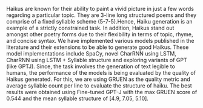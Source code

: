 Haikus are known for their ability to paint a vivid picture in just a few words regarding a particular topic. 
They are 3-line long structured poems and they comprise of a fixed syllable scheme (5-7-5).Hence, Haiku generation is an example of a strictly constrained task. In addition, Haikus stand out amongst other poetry forms due to their flexibility in terms of topic, rhyme, and concise syntax.
We have implemented various models published in the literature and their extensions to be able to generate good Haikus. These model implementations include SpaCy, novel CharRNN using LSTM, CharRNN using LSTM + Syllable structure
and exploring variants of GPT (like GPTJ). Since, the task involves the generation of text legible to humans, the performance of the models is being evaluated by the quality of Haikus generated. For this, we are using GRUEN as the quality metric and average syllable count per line to evaluate the structure of haiku. The best results were obtained using Fine-tuned GPT-J with the max GRUEN score of 0.544 and the mean syllable structure of [4.9, 7.05, 5.10].
